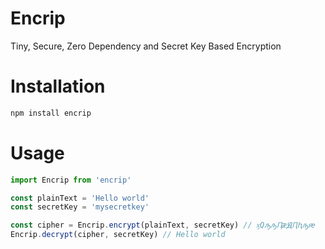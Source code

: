 # Encrip
Tiny, Secure, Zero Dependency and Secret Key Based Encryption

# Installation
```sh
npm install encrip
```

# Usage
```js
import Encrip from 'encrip'

const plainText = 'Hello world'
const secretKey = 'mysecretkey'

const cipher = Encrip.encrypt(plainText, secretKey) // ӽԚԡԡԤӕԬԤԧԡԙ
Encrip.decrypt(cipher, secretKey) // Hello world
```
